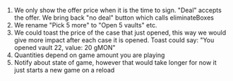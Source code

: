<!-- TODO: delete this after done -->

1. We only show the offer price when it is the time to sign. "Deal" accepts the offer. We bring back "no deal" button which calls eliminateBoxes
2. We rename "Pick 5 more" to "Open 5 vaults" etc.
3. We could toast the price of the case that just opened, this way we would give more impact after each case it is opened. Toast could say: "You opened vault 22, value: 20 gMON"
4. Quantities depend on game amount you are playing
5. Notify about state of game, however that would take longer for now it just starts a new game on a reload
